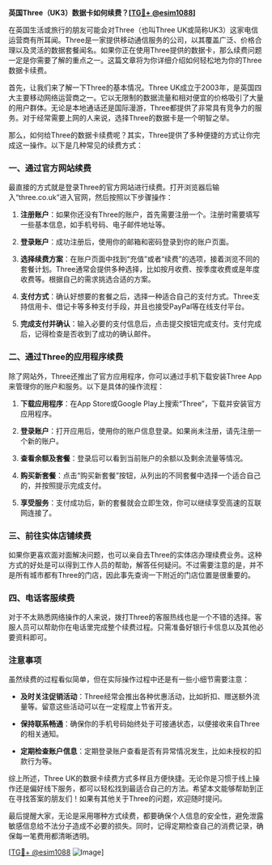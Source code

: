**英国Three（UK3）数据卡如何续费？[[TG💪+ @esim1088](https://t.me/s/esim1088)]**

在英国生活或旅行的朋友可能会对Three（也叫Three UK或简称UK3）这家电信运营商有所耳闻。Three是一家提供移动通信服务的公司，以其覆盖广泛、价格合理以及灵活的数据套餐闻名。如果你正在使用Three提供的数据卡，那么续费问题一定是你需要了解的重点之一。这篇文章将为你详细介绍如何轻松地为你的Three数据卡续费。

首先，让我们来了解一下Three的基本情况。Three UK成立于2003年，是英国四大主要移动网络运营商之一。它以无限制的数据流量和相对便宜的价格吸引了大量的用户群体。无论是本地通话还是国际漫游，Three都提供了非常具有竞争力的服务。对于经常需要上网的人来说，选择Three的数据卡是一个明智之举。

那么，如何给Three的数据卡续费呢？其实，Three提供了多种便捷的方式让你完成这一操作。以下是几种常见的续费方式：

### 一、通过官方网站续费

最直接的方式就是登录Three的官方网站进行续费。打开浏览器后输入“three.co.uk”进入官网，然后按照以下步骤操作：

1. **注册账户**：如果你还没有Three的账户，首先需要注册一个。注册时需要填写一些基本信息，如手机号码、电子邮件地址等。
   
2. **登录账户**：成功注册后，使用你的邮箱和密码登录到你的账户页面。

3. **选择续费方案**：在账户页面中找到“充值”或者“续费”的选项，接着浏览不同的套餐计划。Three通常会提供多种选择，比如按月收费、按季度收费或是年度收费等。根据自己的需求挑选合适的方案。

4. **支付方式**：确认好想要的套餐之后，选择一种适合自己的支付方式。Three支持信用卡、借记卡等多种支付手段，并且也接受PayPal等在线支付平台。

5. **完成支付并确认**：输入必要的支付信息后，点击提交按钮完成支付。支付完成后，记得检查是否收到了成功的确认邮件。

### 二、通过Three的应用程序续费

除了网站外，Three还推出了官方应用程序，你可以通过手机下载安装Three App来管理你的账户和服务。以下是具体的操作流程：

1. **下载应用程序**：在App Store或Google Play上搜索“Three”，下载并安装官方应用程序。

2. **登录账户**：打开应用后，使用你的账户信息登录。如果尚未注册，请先注册一个新的账户。

3. **查看余额及套餐**：登录后可以看到当前账户的余额以及剩余流量等情况。

4. **购买新套餐**：点击“购买新套餐”按钮，从列出的不同套餐中选择一个适合自己的，并按照提示完成支付。

5. **享受服务**：支付成功后，新的套餐就会立即生效，你可以继续享受高速的互联网连接了。

### 三、前往实体店铺续费

如果你更喜欢面对面解决问题，也可以亲自去Three的实体店办理续费业务。这种方式的好处是可以得到工作人员的帮助，解答任何疑问。不过需要注意的是，并不是所有城市都有Three的门店，因此事先查询一下附近的门店位置是很重要的。

### 四、电话客服续费

对于不太熟悉网络操作的人来说，拨打Three的客服热线也是一个不错的选择。客服人员可以帮助你在电话里完成整个续费过程。只需准备好银行卡信息以及其他必要资料即可。

### 注意事项

虽然续费的过程看似简单，但在实际操作过程中还是有一些小细节需要注意：

- **及时关注促销活动**：Three经常会推出各种优惠活动，比如折扣、赠送额外流量等。留意这些活动可以在一定程度上节省开支。
  
- **保持联系畅通**：确保你的手机号码始终处于可接通状态，以便接收来自Three的相关通知。

- **定期检查账户信息**：定期登录账户查看是否有异常情况发生，比如未授权的扣款行为等。

综上所述，Three UK的数据卡续费方式多样且方便快捷。无论你是习惯于线上操作还是偏好线下服务，都可以轻松找到最适合自己的方法。希望本文能够帮助到正在寻找答案的朋友们！如果有其他关于Three的问题，欢迎随时提问。

最后提醒大家，无论是采用哪种方式续费，都要确保个人信息的安全性，避免泄露敏感信息给不法分子造成不必要的损失。同时，记得定期检查自己的消费记录，确保每一笔费用都清晰透明。

[[TG💪+ @esim1088](https://t.me/s/esim1088) ![Image](https://i.postimg.cc/4NQfJmqS/Snipaste-2025-05-13-00-14-12.png)]